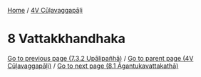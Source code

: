 
[Home](/) / [4V Cūḷavaggapāḷi](../4V.md)

# 8 Vattakkhandhaka


[Go to previous page (7.3.2 Upālipañhā)](7/7.3/7.3.2.md) / [Go to parent page (4V Cūḷavaggapāḷi)](0.md) / [Go to next page (8.1 Āgantukavattakathā)](8/8.1.md)


